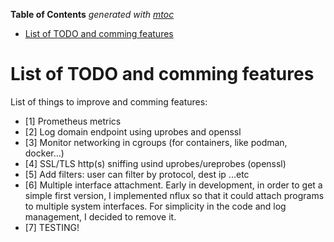 <!-- START OF TOC !DO NOT EDIT THIS CONTENT MANUALLY-->
**Table of Contents**  *generated with [mtoc](https://github.com/containerscrew/mtoc)*
- [List of TODO and comming features](#list-of-todo-and-comming-features)
<!-- END OF TOC -->
# List of TODO and comming features

List of things to improve and comming features:

- [1] Prometheus metrics
- [2] Log domain endpoint using uprobes and openssl
- [3] Monitor networking in cgroups (for containers, like podman, docker...)
- [4] SSL/TLS http(s) sniffing usind uprobes/ureprobes (openssl)
- [5] Add filters: user can filter by protocol, dest ip ...etc
- [6] Multiple interface attachment. Early in development, in order to get a simple first version, I implemented nflux so that it could attach programs to multiple system interfaces. For simplicity in the code and log management, I decided to remove it.
- [7] TESTING!
